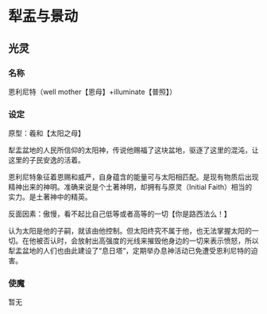 # 犁盂与景动

## 光灵

### 名称

恩利尼特（well mother【恩母】+illuminate【普照】）

### 设定

原型：羲和【太阳之母】

犁盂盆地的人民所信仰的太阳神，传说他赐福了这块盆地，驱逐了这里的混沌，让这里的子民安逸的活着。

恩利尼特象征着恩赐和威严，自身蕴含的能量可与太阳相匹配。是现有物质后出现精神出来的神明。准确来说是个土著神明，却拥有与原灵（Initial Faith）相当的实力。是土著神中的精英。

反面因素：傲慢，看不起比自己低等或者高等的一切【你是路西法么！】

认为太阳是他的子嗣，就该由他控制。但太阳终究不属于他，也无法掌握太阳的一切。在他被否认时，会放射出高强度的光线来摧毁他身边的一切来表示愤怒，所以犁盂盆地的人们也由此建设了“息日塔”，定期举办息神活动已免遭受恩利尼特的迫害。

### 使魔

暂无
